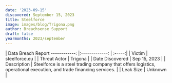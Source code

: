 ```yaml
---
date: '2023-09-15'
discovered: September 15, 2023
title: Steelforce
image: images/blog/Trigona.png
author: Breachsense Support
draft: false
yearmonths: 2023/september
---
```



| Data Breach Report
------------:     |:-------------:    | :-----:|
| Victim      | steelforce.eu      | 
| Threat Actor      | Trigona      | 
| Date Discovered      | Sep 15, 2023      | 
| Description      | Steelforce is a steel trading company that offers logistics, operational execution, and trade financing services.      | 
| Leak Size      | Unknown      | 

